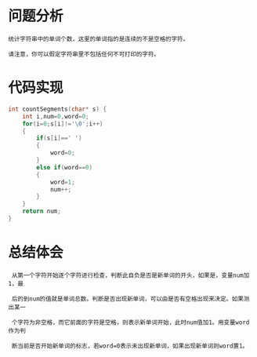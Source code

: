 # 问题分析 #

    统计字符串中的单词个数，这里的单词指的是连续的不是空格的字符。
 
    请注意，你可以假定字符串里不包括任何不可打印的字符。

# 代码实现 #
```C
int countSegments(char* s) {
    int i,num=0,word=0;
    for(i=0;s[i]!='\0';i++)
    {
        if(s[i]==' ')
        {
            word=0;
        }
        else if(word==0)
        {
            word=1;
            num++;
        }
    }
    return num;
}
```
# 总结体会 #
     从第一个字符开始逐个字符进行检查，判断此自负是否是新单词的开头，如果是，变量num加1，最

     后的到num的值就是单词总数。判断是否出现新单词，可以由是否有空格出现来决定。如果测出某一

     个字符为非空格，而它前面的字符是空格，则表示新单词开始，此时num值加1。用变量word作为判

     断当前是否开始新单词的标志，若word=0表示未出现新单词，如果出现新单词则word置1。